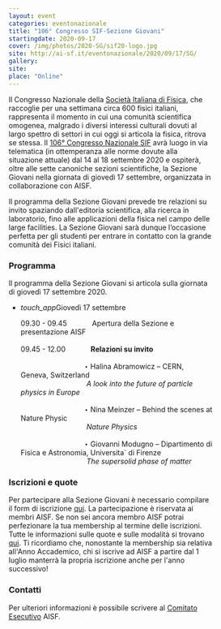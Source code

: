 ```yaml
---
layout: event
categories: eventonazionale
title: "106° Congresso SIF-Sezione Giovani"
startingdate: 2020-09-17
cover: /img/photos/2020-SG/sif20-logo.jpg
site: http://ai-sf.it/eventonazionale/2020/09/17/SG/
gallery: 
site:
place: "Online"
---
```


<style>
* {
box-sizing: border-box;
}

.column {
float: left;
width: 33.33%;
padding: 5px;
}

.row::after {
content: "";
clear: both;
display: table;
}

.float-my-children > * {
float:left;
margin-right:5px;
}

.clearfix {
*zoom:1 /* for IE */
}

.clearfix:before,
.clearfix:after {
content: " ";
display: table;
}

.clearfix:after {
clear: both;
}

</style>

Il Congresso Nazionale della [Società Italiana di Fisica](https://www.sif.it), che raccoglie per una settimana circa 600 fisici italiani, rappresenta il momento in cui una comunità scientifica omogenea, malgrado i diversi interessi culturali dovuti al largo spettro di settori in cui oggi si articola la fisica, ritrova se stessa. Il [106° Congresso Nazionale SIF](https://www.sif2020.it) avrà luogo in via telematica (in ottemperanza alle norme dovute alla situazione attuale) dal 14 al 18 settembre 2020 e ospiterà, oltre alle sette canoniche sezioni scientifiche, la Sezione Giovani nella giornata di giovedì 17 settembre, organizzata in collaborazione con AISF.

Il programma della Sezione Giovani prevede tre relazioni su invito spaziando dall'editoria scientifica, alla ricerca in laboratorio, fino alle applicazioni della fisica nel campo delle large facilities. La Sezione Giovani sarà dunque l’occasione perfetta per gli studenti per entrare in contatto con la grande comunità dei Fisici italiani.

### Programma

Il programma della Sezione Giovani si articola sulla giornata di giovedì 17 settembre 2020.

<ul class="collapsible" data-collapsible="accordion">
<li>
<div class="collapsible-header"><i class="material-icons">touch_app</i>Giovedì 17 settembre</div>
<div class="collapsible-body">
<p>09.30 - 09.45 &emsp;&emsp;&emsp; Apertura della Sezione e presentazione AISF<br><br>
09.45 - 12.00 &emsp;&emsp;&emsp; <b>Relazioni su invito</b><br><br>
&emsp;&emsp;&emsp;&emsp;&emsp;&emsp;&emsp;&emsp;&emsp;‣ Halina Abramowicz – CERN, Geneva, Switzerland<br>
&emsp;&emsp;&emsp;&emsp;&emsp;&emsp;&emsp;&emsp;&emsp; <i>A look into the future of particle physics in Europe</i><br><br>
&emsp;&emsp;&emsp;&emsp;&emsp;&emsp;&emsp;&emsp;&emsp;‣ Nina Meinzer – Behind the scenes at Nature Physic<br>
&emsp;&emsp;&emsp;&emsp;&emsp;&emsp;&emsp;&emsp;&emsp; <i>Nature Physics</i><br><br>
&emsp;&emsp;&emsp;&emsp;&emsp;&emsp;&emsp;&emsp;&emsp;‣ Giovanni Modugno – Dipartimento di Fisica e Astronomia, Universita` di Firenze<br>
&emsp;&emsp;&emsp;&emsp;&emsp;&emsp;&emsp;&emsp;&emsp; <i>The supersolid phase of matter</i></p>
</div>
</li>
</ul>

### Iscrizioni e quote

Per partecipare alla Sezione Giovani è necessario compilare il form di iscrizione [qui](https://tinyurl.com/SG20form).
La partecipazione è riservata ai membri AISF. Se non sei ancora membro AISF potrai perfezionare la tua membership al termine delle iscrizioni. Tutte le informazioni sulle quote e sulle modalità si trovano [qui](http://ai-sf.it/iscrizione/). Ti ricordiamo che, nonostante la membership sia relativa all'Anno Accademico, chi si iscrive ad AISF a partire dal 1 luglio manterrà la propria iscrizione anche per l'anno successivo!</p>
</div>
</li>
</ul>

### Contatti

Per ulteriori informazioni è possibile scrivere al [Comitato Esecutivo](mailto:esecutivo@ai-sf.it) AISF.
